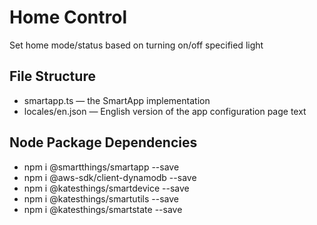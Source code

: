 # Home Control

Set home mode/status based on turning on/off specified light


## File Structure

* smartapp.ts &mdash; the SmartApp implementation
* locales/en.json &mdash; English version of the app configuration page text

## Node Package Dependencies

* npm i @smartthings/smartapp --save
* npm i @aws-sdk/client-dynamodb --save
* npm i @katesthings/smartdevice --save
* npm i @katesthings/smartutils --save
* npm i @katesthings/smartstate --save
